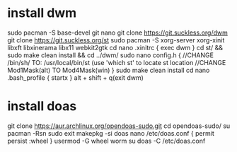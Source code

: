 # install dwm
  
  sudo pacman -S base-devel git nano
  git clone https://git.suckless.org/dwm
  git clone https://git.suckless.org/st
  sudo pacman -S xorg-server xorg-xinit libxft libxinerama libx11 webkit2gtk
  cd
  nano .xinitrc
  {
    exec dwm
  }
  cd st/ && sudo make clean install && cd ../dwm/
  sudo nano config.h
  {
    //CHANGE /bin/sh/ TO: /usr/local/bin/st             (use 'which st' to locate st location
    //CHANGE Mod1Mask(alt) TO Mod4Mask(win)
  }
  sudo make clean install
  cd
  nano .bash_profile
  {
    startx
  }
  alt + shift + q(exit dwm)
  
# install doas
  git clone https://aur.archlinux.org/opendoas-sudo.git
  cd opendoas-sudo/
  su
  pacman -Rsn sudo
  exit
  makepkg -si
  doas nano /etc/doas.conf
  {
    permit persist :wheel
  }
  usermod -G wheel worm
  su
  doas -C /etc/doas.conf

  

